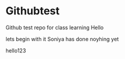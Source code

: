 # Githubtest
Github test repo for class learning
Hello

lets begin with it 
Soniya has done noyhing yet

hello123

